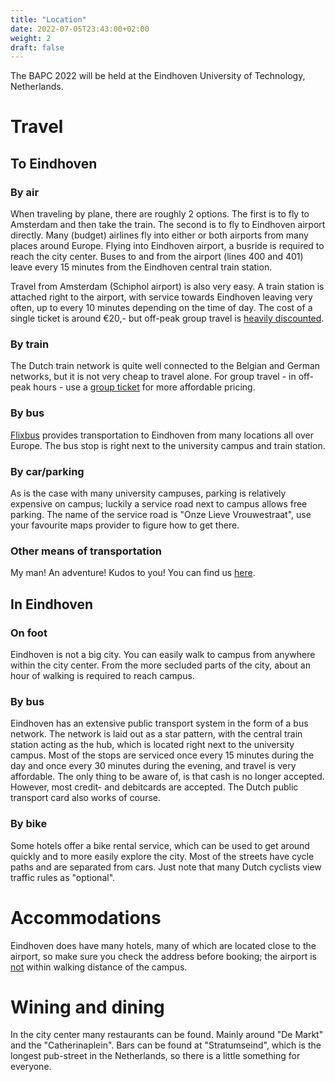 ```yaml
---
title: "Location"
date: 2022-07-05T23:43:00+02:00
weight: 2
draft: false
---
```


The BAPC 2022 will be held at the Eindhoven University of Technology, Netherlands.

# Travel

## To Eindhoven

### By air

When traveling by plane, there are roughly 2 options. The first is to fly to Amsterdam and then take the train. The second is to fly to Eindhoven airport directly. Many (budget) airlines fly into either or both airports from many places around Europe.
Flying into Eindhoven airport, a busride is required to reach the city center. Buses to and from the airport (lines 400 and 401) leave every 15 minutes from the Eindhoven central train station.

Travel from Amsterdam (Schiphol airport) is also very easy. A train station is attached right to the airport, with service towards Eindhoven leaving very often, up to every 10 minutes depending on the time of day. The cost of a single ticket is around €20,- but off-peak group travel is [heavily discounted](https://www.ns.nl/producten/en/meest-gekocht/p/groepsticket-daluren).

### By train

The Dutch train network is quite well connected to the Belgian and German networks, but it is not very cheap to travel alone. For group travel - in off-peak hours - use a [group ticket](https://www.ns.nl/producten/en/meest-gekocht/p/groepsticket-daluren) for more affordable pricing.

### By bus

[Flixbus](https://www.flixbus.co.uk/) provides transportation to Eindhoven from many locations all over Europe. The bus stop is right next to the university campus and train station.

### By car/parking

As is the case with many university campuses, parking is relatively expensive on campus; luckily a service road next to campus allows free parking. The name of the service road is "Onze Lieve Vrouwestraat", use your favourite maps provider to figure how to get there.

### Other means of transportation

My man! An adventure! Kudos to you! You can find us [here](https://goo.gl/maps/Thun6eNwqPk).

## In Eindhoven

### On foot

Eindhoven is not a big city. You can easily walk to campus from anywhere within the city center. From the more secluded parts of the city, about an hour of walking is required to reach campus.

### By bus

Eindhoven has an extensive public transport system in the form of a bus network. The network is laid out as a star pattern, with the central train station acting as the hub, which is located right next to the university campus. Most of the stops are serviced once every 15 minutes during the day and once every 30 minutes during the evening, and travel is very affordable. The only thing to be aware of, is that cash is no longer accepted. However, most credit- and debitcards are accepted. The Dutch public transport card also works of course.

### By bike

Some hotels offer a bike rental service, which can be used to get around quickly and to more easily explore the city. Most of the streets have cycle paths and are separated from cars. Just note that many Dutch cyclists view traffic rules as "optional".

# Accommodations

Eindhoven does have many hotels, many of which are located close to the airport, so make sure you check the address before booking; the airport is <u>not</u> within walking distance of the campus.

# Wining and dining

In the city center many restaurants can be found. Mainly around "De Markt" and the "Catherinaplein". Bars can be found at "Stratumseind", which is the longest pub-street in the Netherlands, so there is a little something for everyone.
